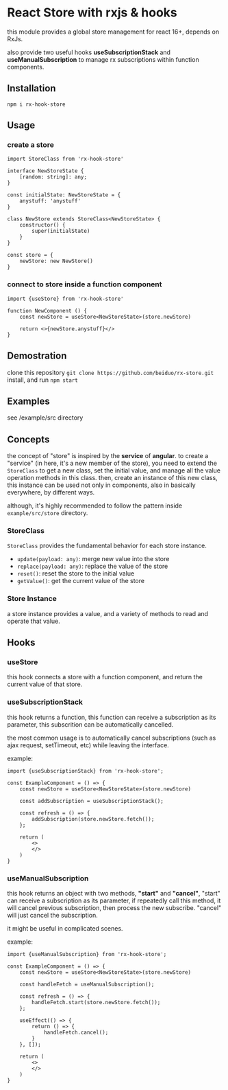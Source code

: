 # React Store with rxjs & hooks

this module provides a global store management for react 16+, depends on RxJs.

also provide two useful hooks **useSubscriptionStack** and **useManualSubscription** to manage rx subscriptions within function components.

## Installation

```npm i rx-hook-store```

## Usage

### create a store

    import StoreClass from 'rx-hook-store'

    interface NewStoreState {
        [random: string]: any;
    }

    const initialState: NewStoreState = {
        anystuff: 'anystuff'
    }

    class NewStore extends StoreClass<NewStoreState> {
        constructor() {
            super(initialState)
        }
    }

    const store = {
        newStore: new NewStore()
    }

### connect to store inside a function component

    import {useStore} from 'rx-hook-store'

    function NewComponent () {
        const newStore = useStore<NewStoreState>(store.newStore)

        return <>{newStore.anystuff}</>
    }


## Demostration

clone this repository
```git clone https://github.com/beiduo/rx-store.git```
install, and run ```npm start```

## Examples

see /example/src directory

## Concepts

the concept of "store" is inspired by the **service** of **angular**. to create a "service" (in here, it's a new member of the store), you need to extend the ```StoreClass``` to get a new class, set the initial value, and manage all the value operation methods in this class. then, create an instance of this new class, this instance can be used not only in components, also in basically everywhere, by different ways.

although, it's highly recommended to follow the pattern inside ```example/src/store``` directory.

### StoreClass

```StoreClass``` provides the fundamental behavior for each store instance.

- ```update(payload: any)```: merge new value into the store
- ```replace(payload: any)```: replace the value of the store
- ```reset()```: reset the store to the initial value
- ```getValue()```: get the current value of the store

### Store Instance

a store instance provides a value, and a variety of methods to read and operate that value.

## Hooks

### useStore

this hook connects a store with a function component, and return the current value of that store.

### useSubscriptionStack

this hook returns a function, this function can receive a subscription as its parameter, this subscrition can be automatically cancelled.

the most common usage is to automatically cancel subscriptions (such as ajax request, setTimeout, etc) while leaving the interface.

example:

    import {useSubscriptionStack} from 'rx-hook-store';

    const ExampleComponent = () => {
        const newStore = useStore<NewStoreState>(store.newStore)

        const addSubscription = useSubscriptionStack();

        const refresh = () => {
            addSubscription(store.newStore.fetch());
        };

        return (
            <>
            </>
        )
    }

### useManualSubscription

this hook returns an object with two methods, **"start"** and **"cancel"**, "start" can receive a subscription as its parameter, if repeatedly call this method, it will cancel previous subscription, then process the new subscribe. "cancel" will just cancel the subscription.

it might be useful in complicated scenes.

example:

    import {useManualSubscription} from 'rx-hook-store';

    const ExampleComponent = () => {
        const newStore = useStore<NewStoreState>(store.newStore)

        const handleFetch = useManualSubscription();

        const refresh = () => {
            handleFetch.start(store.newStore.fetch());
        };

        useEffect(() => {
            return () => {
                handleFetch.cancel();
            }
        }, []);

        return (
            <>
            </>
        )
    }